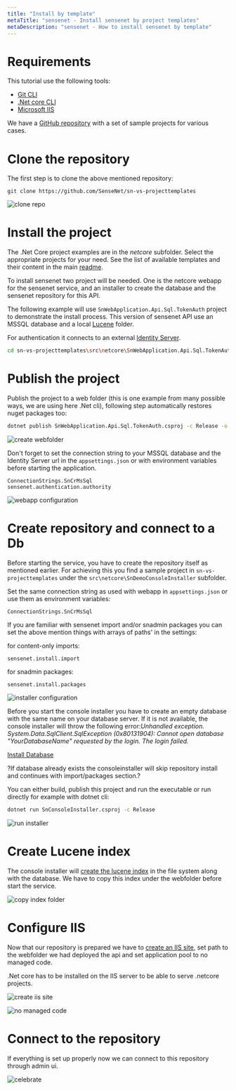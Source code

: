 ```yaml
---
title: "Install by template"
metaTitle: "sensenet - Install sensenet by project templates"
metaDescription: "sensenet - How to install sensenet by template"
---
```



# Requirements

This tutorial use the following tools:

- [Git CLI](https://git-scm.com/book/en/v2/Getting-Started-The-Command-Line)
- [.Net core CLI](https://docs.microsoft.com/en-us/dotnet/core/tools/)
- [Microsoft IIS](https://www.iis.net/)

We have a [GitHub repository](https://github.com/SenseNet/sn-vs-projecttemplates) with a set of sample projects for various cases.

# Clone the repository

The first step is to clone the above mentioned repository:

```shell
git clone https://github.com/SenseNet/sn-vs-projecttemplates
```

![clone repo](../img/01-clone-projecttemplates.png)

# Install the project

The .Net Core project examples are in the *netcore* subfolder. Select the appropriate projects for your need. See the list of available templates and their content in the main [readme](https://github.com/SenseNet/sn-vs-projecttemplates).

To install sensenet two project will be needed. One is the netcore webapp for the sensenet service, and an installer to create the database and the sensenet repository for this API.

The following example will use `SnWebApplication.Api.Sql.TokenAuth` project to demonstrate the install process. This version of sensenet API use an MSSQL database and a local [Lucene](/tutorials/install/042-configuring-search-service) folder.

For authentication it connects to an external [Identity Server](/tutorials/install/06-configuring-identity-server).

```bash
cd sn-vs-projecttemplates\src\netcore\SnWebApplication.Api.Sql.TokenAuth
```

# Publish the project

Publish the project to a web folder (this is one example from many possible ways, we are using here .Net cli), following step automatically restores nuget packages too:

```bash
dotnet publish SnWebApplication.Api.Sql.TokenAuth.csproj -c Release -o webFolderPath
```

![create webfolder](../img/03-publish-webfolder.png)

Don't forget to set the connection string to your MSSQL database and the Identity Server url in the `appsettings.json` or with environment variables before starting the application.

```
ConnectionStrings.SnCrMsSql
sensenet.authentication.authority
```

![webapp configuration](../img/04-webapp-settings.png)

# Create repository and connect to a Db

Before starting the service, you have to create the repository itself as mentioned earlier. For achieving this you find a sample project in `sn-vs-projecttemplates` under the `src\netcore\SnDemoConsoleInstaller` subfolder.

Set the same connection string as used with webapp in `appsettings.json` or use them as environment variables:

```shell
ConnectionStrings.SnCrMsSql
```

If you are familiar with sensenet import and/or snadmin packages you can set the above mention things with arrays of paths' in the settings:

for content-only imports:

```shell
sensenet.install.import
```

for snadmin packages:

```shell
sensenet.install.packages
```

![installer configuration](../img/06-consoleinstaller-appsettings.png)


<note severity="info">Before you start the console installer you have to create an empty database with the same name on your database server. If it is not available, the console installer will throw the following error:<i>Unhandled exception. System.Data.SqlClient.SqlException (0x80131904): Cannot open database "YourDatabaseName" requested by the login. The login failed.</i></note>

[Install Database]((/tutorials/install/042-database-installation))

?If database already exists the consoleinstaller will skip repository install and continues with import/packages section.?

You can either build, publish this project and run the executable or run directly for example with dotnet cli:

```bash
dotnet run SnConsoleInstaller.csproj -c Release
```

![run installer](../img/07-run-consoleinstaller.png)

# Create Lucene index

The console installer will [create the lucene index]((/tutorials/install/042-configuring-search-service)) in the file system along with the database. We have to copy this index under the webfolder before start the service.

![copy index folder](../img/08-copy-lucene.png)

# Configure IIS

Now that our repository is prepared we have to [create an IIS site](/tutorials/install/05-configuring-IIS), set path to the webfolder we had deployed the api and set application pool to no managed code.

<note severity="info">.Net core has to be installed on the IIS server to be able to serve .netcore projects.</note>

![create iis site](../img/09-create-IIS-site.png)

![no managed code](../img/10-set-no-managed-code.png)

# Connect to the repository

If everything is set up properly now we can connect to this repository through admin ui.

![celebrate](../img/12-adminui.png)
